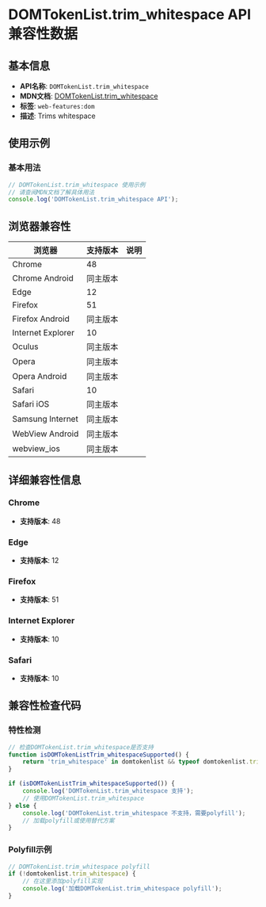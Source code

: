 # DOMTokenList.trim_whitespace API 兼容性数据

## 基本信息

- **API名称**: `DOMTokenList.trim_whitespace`
- **MDN文档**: [DOMTokenList.trim_whitespace](https://developer.mozilla.org/docs/Web/API/DOMTokenList#trimming_of_whitespace_and_removal_of_duplicates)
- **标签**: `web-features:dom`
- **描述**: Trims whitespace

## 使用示例

### 基本用法

```javascript
// DOMTokenList.trim_whitespace 使用示例
// 请查阅MDN文档了解具体用法
console.log('DOMTokenList.trim_whitespace API');
```

## 浏览器兼容性

| 浏览器 | 支持版本 | 说明 |
|--------|----------|------|
| Chrome | 48 |  |
| Chrome Android | 同主版本 |  |
| Edge | 12 |  |
| Firefox | 51 |  |
| Firefox Android | 同主版本 |  |
| Internet Explorer | 10 |  |
| Oculus | 同主版本 |  |
| Opera | 同主版本 |  |
| Opera Android | 同主版本 |  |
| Safari | 10 |  |
| Safari iOS | 同主版本 |  |
| Samsung Internet | 同主版本 |  |
| WebView Android | 同主版本 |  |
| webview_ios | 同主版本 |  |

## 详细兼容性信息

### Chrome

- **支持版本**: 48

### Edge

- **支持版本**: 12

### Firefox

- **支持版本**: 51

### Internet Explorer

- **支持版本**: 10

### Safari

- **支持版本**: 10

## 兼容性检查代码

### 特性检测

```javascript
// 检查DOMTokenList.trim_whitespace是否支持
function isDOMTokenListTrim_whitespaceSupported() {
    return 'trim_whitespace' in domtokenlist && typeof domtokenlist.trim_whitespace === 'function';
}

if (isDOMTokenListTrim_whitespaceSupported()) {
    console.log('DOMTokenList.trim_whitespace 支持');
    // 使用DOMTokenList.trim_whitespace
} else {
    console.log('DOMTokenList.trim_whitespace 不支持，需要polyfill');
    // 加载polyfill或使用替代方案
}
```

### Polyfill示例

```javascript
// DOMTokenList.trim_whitespace polyfill
if (!domtokenlist.trim_whitespace) {
    // 在这里添加polyfill实现
    console.log('加载DOMTokenList.trim_whitespace polyfill');
}
```

